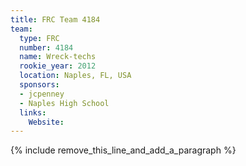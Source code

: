 ```yaml
---
title: FRC Team 4184
team:
  type: FRC
  number: 4184
  name: Wreck-techs
  rookie_year: 2012
  location: Naples, FL, USA
  sponsors:
  - jcpenney
  - Naples High School
  links:
    Website:
---
```


{% include remove_this_line_and_add_a_paragraph %}